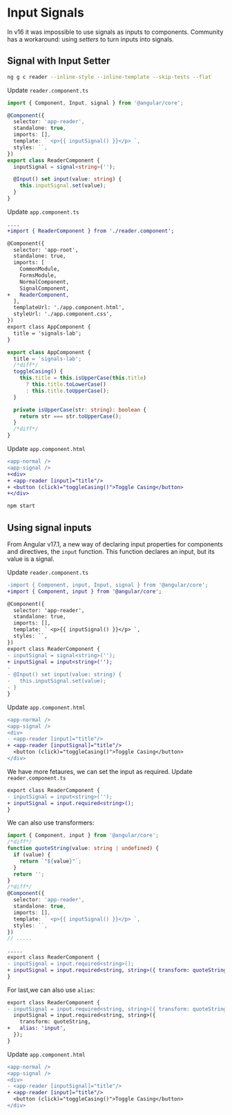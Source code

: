 # Input Signals

In v16 it was impossible to use signals as inputs to components. Community has a workaround: using _setters_
to turn inputs into signals.

## Signal with Input Setter

```bash
ng g c reader --inline-style --inline-template --skip-tests --flat
```

Update `reader.component.ts`

```ts
import { Component, Input, signal } from '@angular/core';

@Component({
  selector: 'app-reader',
  standalone: true,
  imports: [],
  template: ` <p>{{ inputSignal() }}</p> `,
  styles: ``,
})
export class ReaderComponent {
  inputSignal = signal<string>('');

  @Input() set input(value: string) {
    this.inputSignal.set(value);
  }
}
```

Update `app.component.ts`

```diff
....
+import { ReaderComponent } from './reader.component';

@Component({
  selector: 'app-root',
  standalone: true,
  imports: [
    CommonModule,
    FormsModule,
    NormalComponent,
    SignalComponent,
+   ReaderComponent,
  ],
  templateUrl: './app.component.html',
  styleUrl: './app.component.css',
})
export class AppComponent {
  title = 'signals-lab'; 
}
```

```ts
export class AppComponent {
  title = 'signals-lab';
  /*diff*/
  toggleCasing() {
    this.title = this.isUpperCase(this.title)
      ? this.title.toLowerCase()
      : this.title.toUpperCase();
  }

  private isUpperCase(str: string): boolean {
    return str === str.toUpperCase();
  }
  /*diff*/
}
```

Update `app.component.html`

```diff
<app-normal />
<app-signal />
+<div>
+ <app-reader [input]="title"/>
+ <button (click)="toggleCasing()">Toggle Casing</button>
+</div>
```

```bash
npm start
```

## Using signal inputs

From Angular v17.1, a new way of declaring input properties for components and directives, the `input` function. This function declares an input, but its value is a signal.

Update `reader.component.ts`

```diff
-import { Component, input, Input, signal } from '@angular/core';
+import { Component, input } from '@angular/core';

@Component({
  selector: 'app-reader',
  standalone: true,
  imports: [],
  template: ` <p>{{ inputSignal() }}</p> `,
  styles: ``,
})
export class ReaderComponent {
- inputSignal = signal<string>('');
+ inputSignal = input<string>('');
-
- @Input() set input(value: string) {
-   this.inputSignal.set(value);
- }
}

```

Update `app.component.html`

```diff
<app-normal />
<app-signal />
<div>
- <app-reader [input]="title"/>
+ <app-reader [inputSignal]="title"/>
  <button (click)="toggleCasing()">Toggle Casing</button>
</div>
```

We have more fetaures, we can set the input as required. Update `reader.component.ts`

```diff
export class ReaderComponent {
- inputSignal = input<string>('');
+ inputSignal = input.required<string>();
}
```

We can also use transformers:

```ts
import { Component, input } from '@angular/core';
/*diff*/
function quoteString(value: string | undefined) {
  if (value) {
    return `"${value}"`;
  }
  return '';
}
/*diff*/
@Component({
  selector: 'app-reader',
  standalone: true,
  imports: [],
  template: ` <p>{{ inputSignal() }}</p> `,
  styles: ``,
})
// .....
```

```diff
.....
export class ReaderComponent {
- inputSignal = input.required<string>();
+ inputSignal = input.required<string, string>({ transform: quoteString });
}
```

For last,we can also use `alias`:

```diff
export class ReaderComponent {
- inputSignal = input.required<string, string>({ transform: quoteString });
  inputSignal = input.required<string, string>({
    transform: quoteString,
+   alias: 'input',
  });
}

```

Update `app.component.html`

```diff
<app-normal />
<app-signal />
<div>
- <app-reader [inputSignal]="title"/>
+ <app-reader [input]="title"/>
  <button (click)="toggleCasing()">Toggle Casing</button>
</div>
```